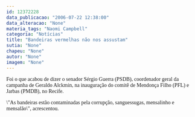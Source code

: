 ```yaml
---
id: 12372228
data_publicacao: "2006-07-22 12:38:00"
data_alteracao: "None"
materia_tags: "Naomi Campbell"
categoria: "Notícias"
title: "Bandeiras vermelhas não nos assustam"
sutia: "None"
chapeu: "None"
autor: "None"
imagem: "None"
---
```

<p><P><FONT face=Verdana>Foi o que acabou de dizer o senador Sérgio Guerra (PSDB), coordenador geral da campanha de Geraldo Alckmin, na inauguração do comitê de Mendonça Filho (PFL) e Jarbas (PMDB), no Recife.</FONT></P></p>
<p><P><FONT face=Verdana>\"As bandeiras estão contaminadas pela corrupção, sanguessugas, mensalinho e mensalão\", acrescentou.</FONT></P> </p>
